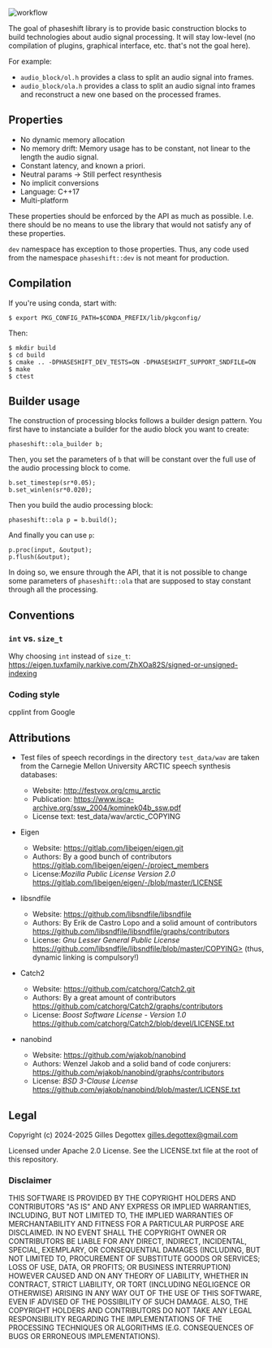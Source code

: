 ![workflow](https://github.com/gillesdegottex/phaseshift/actions/workflows/cmake-multi-platform.yml/badge.svg)

The goal of phaseshift library is to provide basic construction blocks to build technologies about audio signal processing.
It will stay low-level (no compilation of plugins, graphical interface, etc. that's not the goal here).

For example:
* `audio_block/ol.h` provides a class to split an audio signal into frames.
* `audio_block/ola.h` provides a class to split an audio signal into frames and reconstruct a new one based on the processed frames.


## Properties
* No dynamic memory allocation
* No memory drift: Memory usage has to be constant, not linear to the length the audio signal.
* Constant latency, and known a priori.
* Neutral params -> Still perfect resynthesis
* No implicit conversions
* Language: C++17
* Multi-platform

These properties should be enforced by the API as much as possible. I.e. there should be no means to use the library that would not satisfy any of these properties.

`dev` namespace has exception to those properties.
Thus, any code used from the namespace `phaseshift::dev` is not meant for production.

## Compilation

If you're using conda, start with:

    $ export PKG_CONFIG_PATH=$CONDA_PREFIX/lib/pkgconfig/

Then:

    $ mkdir build
    $ cd build
    $ cmake .. -DPHASESHIFT_DEV_TESTS=ON -DPHASESHIFT_SUPPORT_SNDFILE=ON
    $ make
    $ ctest


## Builder usage

The construction of processing blocks follows a builder design pattern.
You first have to instanciate a builder for the audio block you want to create:

    phaseshift::ola_builder b;

Then, you set the parameters of `b` that will be constant over the full use of the audio processing block to come.

    b.set_timestep(sr*0.05);
    b.set_winlen(sr*0.020);

Then you build the audio processing block:

    phaseshift::ola p = b.build();

And finally you can use `p`:

    p.proc(input, &output);
    p.flush(&output);

In doing so, we ensure through the API, that it is not possible to change some parameters of `phaseshift::ola` that are supposed to stay constant through all the processing.


## Conventions
### `int` vs. `size_t`
Why choosing `int` instead of `size_t`:
https://eigen.tuxfamily.narkive.com/ZhXOa82S/signed-or-unsigned-indexing

### Coding style
cpplint from Google

## Attributions

* Test files of speech recordings in the directory `test_data/wav` are taken from the Carnegie Mellon University ARCTIC speech synthesis databases:
    * Website: http://festvox.org/cmu_arctic
    * Publication: https://www.isca-archive.org/ssw_2004/kominek04b_ssw.pdf
    * License text: test_data/wav/arctic_COPYING

* Eigen
    * Website: https://gitlab.com/libeigen/eigen.git
    * Authors: By a good bunch of contributors https://gitlab.com/libeigen/eigen/-/project_members
    * License:*Mozilla Public License Version 2.0* https://gitlab.com/libeigen/eigen/-/blob/master/LICENSE

* libsndfile
    * Website: https://github.com/libsndfile/libsndfile
    * Authors: By Erik de Castro Lopo and a solid amount of contributors https://github.com/libsndfile/libsndfile/graphs/contributors
    * License: *Gnu Lesser General Public License* https://github.com/libsndfile/libsndfile/blob/master/COPYING> (thus, dynamic linking is compulsory!)

* Catch2
    * Website: https://github.com/catchorg/Catch2.git
    * Authors: By a great amount of contributors https://github.com/catchorg/Catch2/graphs/contributors
    * License: *Boost Software License - Version 1.0* https://github.com/catchorg/Catch2/blob/devel/LICENSE.txt

* nanobind
    * Website: https://github.com/wjakob/nanobind
    * Authors: Wenzel Jakob and a solid band of code conjurers: https://github.com/wjakob/nanobind/graphs/contributors
    * License: *BSD 3-Clause License* https://github.com/wjakob/nanobind/blob/master/LICENSE.txt

## Legal

Copyright (c) 2024-2025 Gilles Degottex gilles.degottex@gmail.com

Licensed under Apache 2.0 License.
See the LICENSE.txt file at the root of this repository.

### Disclaimer

THIS SOFTWARE IS PROVIDED BY THE COPYRIGHT HOLDERS AND CONTRIBUTORS "AS IS" AND ANY EXPRESS OR IMPLIED WARRANTIES, INCLUDING, BUT NOT LIMITED TO, THE IMPLIED WARRANTIES OF MERCHANTABILITY AND FITNESS FOR A PARTICULAR PURPOSE ARE DISCLAIMED. IN NO EVENT SHALL THE COPYRIGHT OWNER OR CONTRIBUTORS BE LIABLE FOR ANY DIRECT, INDIRECT, INCIDENTAL, SPECIAL, EXEMPLARY, OR CONSEQUENTIAL DAMAGES (INCLUDING, BUT NOT LIMITED TO, PROCUREMENT OF SUBSTITUTE GOODS OR SERVICES; LOSS OF USE, DATA, OR PROFITS; OR BUSINESS INTERRUPTION) HOWEVER CAUSED AND ON ANY THEORY OF LIABILITY, WHETHER IN CONTRACT, STRICT LIABILITY, OR TORT (INCLUDING NEGLIGENCE OR OTHERWISE) ARISING IN ANY WAY OUT OF THE USE OF THIS SOFTWARE, EVEN IF ADVISED OF THE POSSIBILITY OF SUCH DAMAGE. ALSO, THE COPYRIGHT HOLDERS AND CONTRIBUTORS DO NOT TAKE ANY LEGAL RESPONSIBILITY REGARDING THE IMPLEMENTATIONS OF THE PROCESSING TECHNIQUES OR ALGORITHMS (E.G. CONSEQUENCES OF BUGS OR ERRONEOUS IMPLEMENTATIONS).

